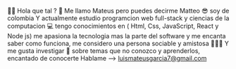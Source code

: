✌🏻 Hola que tal ?  🤗 
Me llamo Mateus pero puedes decirme Matteo 😎 
soy de colombia  Y actualmente estudio programcion web full-stack y ciencias de la computacion 💻
tengo conocimientos en ( Html, Css, JavaScript, React y Node js)
me apasiona la tecnologia mas la parte del software y me encanta saber como funciona,
me considero una persona sociable y amistosa 🙋🏼‍♂️ Y me gusta investigar 🧐 sobre temas que no conozco y aprenderlos,
encantado de conocerte 
Hablame —> luismateusgarcia7@gmail.com 
